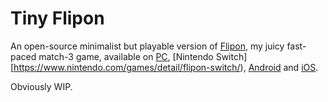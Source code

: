 # Tiny Flipon

An open-source minimalist but playable version of [Flipon](https://www.flipon.net), my juicy fast-paced match-3 game, available on [PC](https://store.steampowered.com/app/1285020/Flipon/), [Nintendo Switch][https://www.nintendo.com/games/detail/flipon-switch/), [Android](https://play.google.com/store/apps/details?id=com.pid.flipon) and [iOS](https://apps.apple.com/us/app/flipon/id1535461342).

Obviously WIP.
